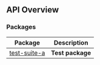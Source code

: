 ## API Overview

### Packages

| Package | Description |
| --- | --- |
| [test-suite-a](docs/test-suite-a) | <b>Test package</b> |
